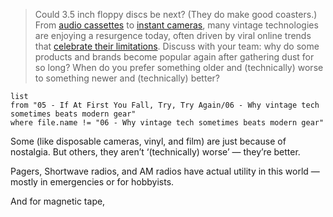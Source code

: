 > Could 3.5 inch floppy discs be next? (They do make good coasters.) From [audio cassettes](https://www.theguardian.com/music/2023/apr/20/fun-way-consume-music-why-sales-of-cassette-tapes-soaring) to [instant cameras](https://web.archive.org/web/20250117102550/https://studybreaks.com/thoughts/polaroid-instant-film/), many vintage technologies are enjoying a resurgence today, often driven by viral online trends that [celebrate their limitations](https://www.bbc.com/news/technology-64512059). Discuss with your team: why do some products and brands become popular again after gathering dust for so long? When do you prefer something older and (technically) worse to something newer and (technically) better?

```dataview
list
from "05 - If At First You Fall, Try, Try Again/06 - Why vintage tech sometimes beats modern gear"
where file.name != "06 - Why vintage tech sometimes beats modern gear"
```

Some (like disposable cameras, vinyl, and film) are just because of nostalgia. But others, they aren’t ‘(technically) worse’ — they’re better.

Pagers, Shortwave radios, and AM radios have actual utility in this world — mostly in emergencies or for hobbyists.

And for magnetic tape,